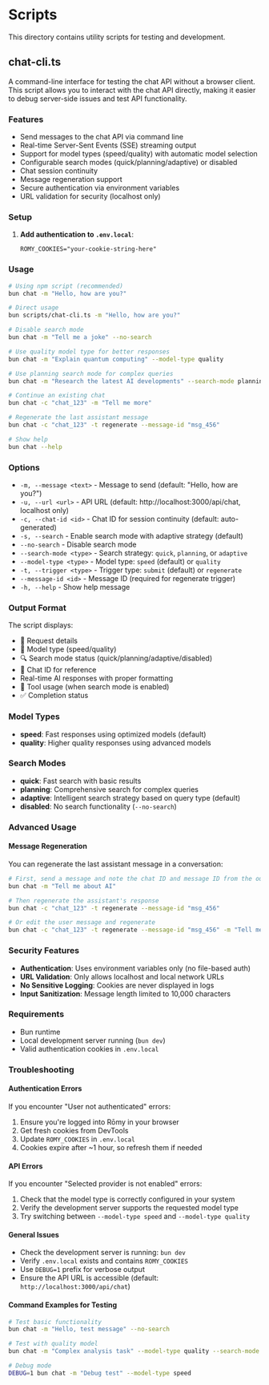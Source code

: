 # Scripts

This directory contains utility scripts for testing and development.

## chat-cli.ts

A command-line interface for testing the chat API without a browser client. This script allows you to interact with the chat API directly, making it easier to debug server-side issues and test API functionality.

### Features

- Send messages to the chat API via command line
- Real-time Server-Sent Events (SSE) streaming output
- Support for model types (speed/quality) with automatic model selection
- Configurable search modes (quick/planning/adaptive) or disabled
- Chat session continuity
- Message regeneration support
- Secure authentication via environment variables
- URL validation for security (localhost only)

### Setup

1. **Add authentication to `.env.local`**:
   ```env
   ROMY_COOKIES="your-cookie-string-here"
   ```

### Usage

```bash
# Using npm script (recommended)
bun chat -m "Hello, how are you?"

# Direct usage
bun scripts/chat-cli.ts -m "Hello, how are you?"

# Disable search mode
bun chat -m "Tell me a joke" --no-search

# Use quality model type for better responses
bun chat -m "Explain quantum computing" --model-type quality

# Use planning search mode for complex queries
bun chat -m "Research the latest AI developments" --search-mode planning

# Continue an existing chat
bun chat -c "chat_123" -m "Tell me more"

# Regenerate the last assistant message
bun chat -c "chat_123" -t regenerate --message-id "msg_456"

# Show help
bun chat --help
```

### Options

- `-m, --message <text>` - Message to send (default: "Hello, how are you?")
- `-u, --url <url>` - API URL (default: http://localhost:3000/api/chat, localhost only)
- `-c, --chat-id <id>` - Chat ID for session continuity (default: auto-generated)
- `-s, --search` - Enable search mode with adaptive strategy (default)
- `--no-search` - Disable search mode
- `--search-mode <type>` - Search strategy: `quick`, `planning`, or `adaptive`
- `--model-type <type>` - Model type: `speed` (default) or `quality`
- `-t, --trigger <type>` - Trigger type: `submit` (default) or `regenerate`
- `--message-id <id>` - Message ID (required for regenerate trigger)
- `-h, --help` - Show help message

### Output Format

The script displays:

- 🚀 Request details
- 🤖 Model type (speed/quality)
- 🔍 Search mode status (quick/planning/adaptive/disabled)
- 💬 Chat ID for reference
- Real-time AI responses with proper formatting
- 🔧 Tool usage (when search mode is enabled)
- ✅ Completion status

### Model Types

- **speed**: Fast responses using optimized models (default)
- **quality**: Higher quality responses using advanced models

### Search Modes

- **quick**: Fast search with basic results
- **planning**: Comprehensive search for complex queries
- **adaptive**: Intelligent search strategy based on query type (default)
- **disabled**: No search functionality (`--no-search`)

### Advanced Usage

#### Message Regeneration

You can regenerate the last assistant message in a conversation:

```bash
# First, send a message and note the chat ID and message ID from the output
bun chat -m "Tell me about AI"

# Then regenerate the assistant's response
bun chat -c "chat_123" -t regenerate --message-id "msg_456"

# Or edit the user message and regenerate
bun chat -c "chat_123" -t regenerate --message-id "msg_456" -m "Tell me about machine learning instead"
```

### Security Features

- **Authentication**: Uses environment variables only (no file-based auth)
- **URL Validation**: Only allows localhost and local network URLs
- **No Sensitive Logging**: Cookies are never displayed in logs
- **Input Sanitization**: Message length limited to 10,000 characters

### Requirements

- Bun runtime
- Local development server running (`bun dev`)
- Valid authentication cookies in `.env.local`

### Troubleshooting

#### Authentication Errors

If you encounter "User not authenticated" errors:

1. Ensure you're logged into Rōmy in your browser
2. Get fresh cookies from DevTools
3. Update `ROMY_COOKIES` in `.env.local`
4. Cookies expire after ~1 hour, so refresh them if needed

#### API Errors

If you encounter "Selected provider is not enabled" errors:

1. Check that the model type is correctly configured in your system
2. Verify the development server supports the requested model type
3. Try switching between `--model-type speed` and `--model-type quality`

#### General Issues

- Check the development server is running: `bun dev`
- Verify `.env.local` exists and contains `ROMY_COOKIES`
- Use `DEBUG=1` prefix for verbose output
- Ensure the API URL is accessible (default: `http://localhost:3000/api/chat`)

#### Command Examples for Testing

```bash
# Test basic functionality
bun chat -m "Hello, test message" --no-search

# Test with quality model
bun chat -m "Complex analysis task" --model-type quality --search-mode planning

# Debug mode
DEBUG=1 bun chat -m "Debug test" --model-type speed
```
